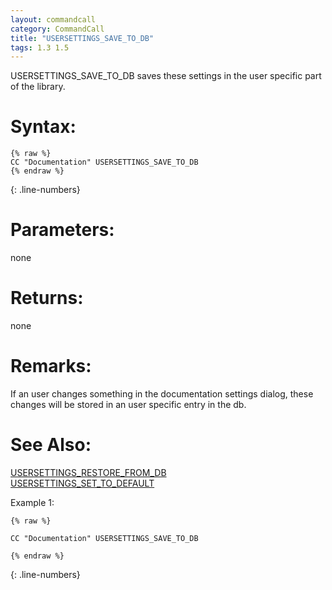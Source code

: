 ```yaml
---
layout: commandcall
category: CommandCall
title: "USERSETTINGS_SAVE_TO_DB"
tags: 1.3 1.5
---
```


USERSETTINGS_SAVE_TO_DB saves these settings in the user specific part of the library.

# Syntax:  

```adoscript
{% raw %}
CC "Documentation" USERSETTINGS_SAVE_TO_DB
{% endraw %}
```
{: .line-numbers}

# Parameters:  

none

# Returns:  

none

# Remarks:

If an user changes something in the documentation settings dialog, these changes will be stored in an user specific entry in the db.

# See Also:  

[USERSETTINGS_RESTORE_FROM_DB](usersettings_restore_from_db.html "USERSETTINGS_RESTORE_FROM_DB")  
[USERSETTINGS_SET_TO_DEFAULT](usersettings_set_to_default.html "USERSETTINGS_SET_TO_DEFAULT")  


Example 1:

```adoscript
{% raw %}

CC "Documentation" USERSETTINGS_SAVE_TO_DB

{% endraw %}
```
{: .line-numbers}

